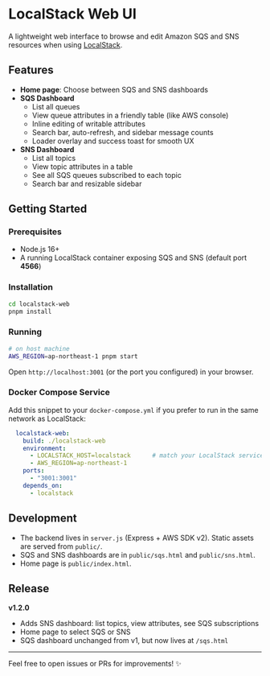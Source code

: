 # LocalStack Web UI

A lightweight web interface to browse and edit Amazon SQS and SNS resources when using [LocalStack](https://github.com/localstack/localstack).

## Features

- **Home page**: Choose between SQS and SNS dashboards
- **SQS Dashboard**
  - List all queues
  - View queue attributes in a friendly table (like AWS console)
  - Inline editing of writable attributes
  - Search bar, auto-refresh, and sidebar message counts
  - Loader overlay and success toast for smooth UX
- **SNS Dashboard**
  - List all topics
  - View topic attributes in a table
  - See all SQS queues subscribed to each topic
  - Search bar and resizable sidebar

## Getting Started

### Prerequisites

- Node.js 16+
- A running LocalStack container exposing SQS and SNS (default port **4566**)

### Installation

```bash
cd localstack-web
pnpm install
```

### Running

```bash
# on host machine
AWS_REGION=ap-northeast-1 pnpm start
```

Open `http://localhost:3001` (or the port you configured) in your browser.

### Docker Compose Service

Add this snippet to your `docker-compose.yml` if you prefer to run in the same network as LocalStack:

```yaml
  localstack-web:
    build: ./localstack-web
    environment:
      - LOCALSTACK_HOST=localstack      # match your LocalStack service name
      - AWS_REGION=ap-northeast-1
    ports:
      - "3001:3001"
    depends_on:
      - localstack
```

## Development

- The backend lives in `server.js` (Express + AWS SDK v2). Static assets are served from `public/`.
- SQS and SNS dashboards are in `public/sqs.html` and `public/sns.html`.
- Home page is `public/index.html`.

## Release

**v1.2.0**
- Adds SNS dashboard: list topics, view attributes, see SQS subscriptions
- Home page to select SQS or SNS
- SQS dashboard unchanged from v1, but now lives at `/sqs.html`

---

Feel free to open issues or PRs for improvements! ✨ 